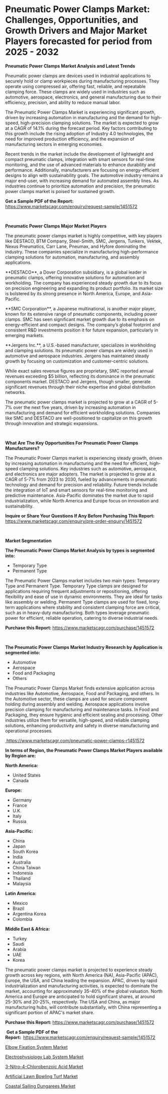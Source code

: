 <p><h1>Pneumatic Power Clamps Market: Challenges, Opportunities, and Growth Drivers and Major Market Players forecasted for period from 2025 - 2032</h1></p><p><strong>Pneumatic Power Clamps Market Analysis and Latest Trends</strong></p>
<p><p>Pneumatic power clamps are devices used in industrial applications to securely hold or clamp workpieces during manufacturing processes. They operate using compressed air, offering fast, reliable, and repeatable clamping force. These clamps are widely used in industries such as automotive, aerospace, electronics, and general manufacturing due to their efficiency, precision, and ability to reduce manual labor.</p><p>The Pneumatic Power Clamps Market is experiencing significant growth, driven by increasing automation in manufacturing and the demand for high-speed, high-precision clamping solutions. The market is expected to grow at a CAGR of 14.1% during the forecast period. Key factors contributing to this growth include the rising adoption of Industry 4.0 technologies, the need for improved production efficiency, and the expansion of manufacturing sectors in emerging economies.</p><p>Recent trends in the market include the development of lightweight and compact pneumatic clamps, integration with smart sensors for real-time monitoring, and the use of advanced materials to enhance durability and performance. Additionally, manufacturers are focusing on energy-efficient designs to align with sustainability goals. The automotive industry remains a major end-user, with increasing demand for automated assembly lines. As industries continue to prioritize automation and precision, the pneumatic power clamps market is poised for sustained growth.</p></p>
<p><strong>Get a Sample PDF of the Report:&nbsp;</strong> <a href="https://www.marketscagr.com/enquiry/request-sample/1451572?utm_campaign=2242&utm_medium=2&utm_source=Github&utm_content=ia&utm_term=26012025&utm_id=pneumatic-power-clamps">https://www.marketscagr.com/enquiry/request-sample/1451572</a></p>
<p>&nbsp;</p>
<p><strong>Pneumatic Power Clamps Major Market Players</strong></p>
<p><p>The pneumatic power clamps market is highly competitive, with key players like DESTACO, BTM Company, Steel-Smith, SMC, Jergens, Tunkers, Vektek, Nexus Pneumatics, Carr Lane, Pneumax, and Hyfore dominating the industry. These companies specialize in manufacturing high-performance clamping solutions for automation, manufacturing, and assembly applications.</p><p>**DESTACO**, a Dover Corporation subsidiary, is a global leader in pneumatic clamps, offering innovative solutions for automation and workholding. The company has experienced steady growth due to its focus on precision engineering and expanding its product portfolio. Its market size is bolstered by its strong presence in North America, Europe, and Asia-Pacific.</p><p>**SMC Corporation**, a Japanese multinational, is another major player, known for its extensive range of pneumatic components, including power clamps. SMC has seen significant market growth due to its emphasis on energy-efficient and compact designs. The company’s global footprint and consistent R&D investments position it for future expansion, particularly in emerging markets.</p><p>**Jergens Inc.**, a U.S.-based manufacturer, specializes in workholding and clamping solutions. Its pneumatic power clamps are widely used in automotive and aerospace industries. Jergens has maintained steady growth by focusing on customization and customer-centric solutions.</p><p>While exact sales revenue figures are proprietary, SMC reported annual revenues exceeding $5 billion, reflecting its dominance in the pneumatic components market. DESTACO and Jergens, though smaller, generate significant revenues through their niche expertise and global distribution networks.</p><p>The pneumatic power clamps market is projected to grow at a CAGR of 5-7% over the next five years, driven by increasing automation in manufacturing and demand for efficient workholding solutions. Companies like SMC and DESTACO are well-positioned to capitalize on this growth through innovation and strategic expansions.</p></p>
<p>&nbsp;</p>
<p><strong>What Are The Key Opportunities For Pneumatic Power Clamps Manufacturers?</strong></p>
<p><p>The Pneumatic Power Clamps market is experiencing steady growth, driven by increasing automation in manufacturing and the need for efficient, high-speed clamping solutions. Key industries such as automotive, aerospace, and electronics are major adopters. The market is projected to grow at a CAGR of 5-7% from 2023 to 2030, fueled by advancements in pneumatic technology and demand for precision and reliability. Future trends include the integration of IoT and smart sensors for real-time monitoring and predictive maintenance. Asia-Pacific dominates the market due to rapid industrialization, while North America and Europe focus on innovation and sustainability.</p></p>
<p><strong>Inquire or Share Your Questions If Any Before Purchasing This Report:</strong> <a href="https://www.marketscagr.com/enquiry/pre-order-enquiry/1451572?utm_campaign=2242&utm_medium=2&utm_source=Github&utm_content=ia&utm_term=26012025&utm_id=pneumatic-power-clamps">https://www.marketscagr.com/enquiry/pre-order-enquiry/1451572</a></p>
<p>&nbsp;</p>
<p><strong>Market Segmentation</strong></p>
<p><strong>The Pneumatic Power Clamps Market Analysis by types is segmented into:</strong></p>
<p><ul><li>Temporary Type</li><li>Permanent Type</li></ul></p>
<p><p>The Pneumatic Power Clamps market includes two main types: Temporary Type and Permanent Type. Temporary Type clamps are designed for applications requiring frequent adjustments or repositioning, offering flexibility and ease of use in dynamic environments. They are ideal for tasks like assembly or welding. Permanent Type clamps are used for fixed, long-term applications where stability and consistent clamping force are critical, such as in heavy-duty manufacturing. Both types leverage pneumatic power for efficient, reliable operation, catering to diverse industrial needs.</p></p>
<p><strong>Purchase this Report:&nbsp;</strong><a href="https://www.marketscagr.com/purchase/1451572?utm_campaign=2242&utm_medium=2&utm_source=Github&utm_content=ia&utm_term=26012025&utm_id=pneumatic-power-clamps">https://www.marketscagr.com/purchase/1451572</a></p>
<p>&nbsp;</p>
<p><strong>The Pneumatic Power Clamps Market Industry Research by Application is segmented into:</strong></p>
<p><ul><li>Automotive</li><li>Aerospace</li><li>Food and Packaging</li><li>Others</li></ul></p>
<p><p>The Pneumatic Power Clamps Market finds extensive application across industries like Automotive, Aerospace, Food and Packaging, and others. In the Automotive sector, these clamps are used for secure component holding during assembly and welding. Aerospace applications involve precision clamping for manufacturing and maintenance tasks. In Food and Packaging, they ensure hygienic and efficient sealing and processing. Other industries utilize them for versatile, high-speed, and reliable clamping solutions, enhancing productivity and safety in diverse manufacturing and operational processes.</p></p>
<p><a href="https://www.marketscagr.com/pneumatic-power-clamps-r1451572?utm_campaign=2242&utm_medium=2&utm_source=Github&utm_content=ia&utm_term=26012025&utm_id=pneumatic-power-clamps">&nbsp;https://www.marketscagr.com/pneumatic-power-clamps-r1451572</a></p>
<p><strong>In terms of Region, the Pneumatic Power Clamps Market Players available by Region are:</strong></p>
<p>
    <p> <strong> North America: </strong>
        <ul>
            <li>United States</li>
            <li>Canada</li>
        </ul>
        </p> 
    <p> <strong> Europe: </strong>
        <ul>
            <li>Germany</li>
            <li>France</li>
            <li>U.K.</li>
            <li>Italy</li>
            <li>Russia</li>
        </ul>
        </p> 
    <p> <strong> Asia-Pacific: </strong>
        <ul>
            <li>China</li>
            <li>Japan</li>
            <li>South Korea</li>
            <li>India</li>
            <li>Australia</li>
            <li>China Taiwan</li>
            <li>Indonesia</li>
            <li>Thailand</li>
            <li>Malaysia</li>
        </ul>
        </p> 
    <p> <strong> Latin America: </strong>
        <ul>
            <li>Mexico</li>
            <li>Brazil</li>
            <li>Argentina Korea</li>
            <li>Colombia</li>
        </ul>
        </p> 
    <p> <strong> Middle East & Africa: </strong>
        <ul>
            <li>Turkey</li>
            <li>Saudi</li>
            <li>Arabia</li>
            <li>UAE</li>
            <li>Korea</li>
        </ul>
    </p>
    </p>
<p><p>The pneumatic power clamps market is projected to experience steady growth across key regions, with North America (NA), Asia-Pacific (APAC), Europe, the USA, and China leading the expansion. APAC, driven by rapid industrialization and manufacturing activities, is expected to dominate the market, accounting for approximately 35-40% of the global valuation. North America and Europe are anticipated to hold significant shares, at around 25-30% and 20-25%, respectively. The USA and China, as major manufacturing hubs, will contribute substantially, with China representing a significant portion of APAC's market share.</p></p>
<p><strong>Purchase this Report: </strong><a href="https://www.marketscagr.com/purchase/1451572?utm_campaign=2242&utm_medium=2&utm_source=Github&utm_content=ia&utm_term=26012025&utm_id=pneumatic-power-clamps">https://www.marketscagr.com/purchase/1451572</a></p>
<p>&nbsp;<strong>Get a Sample PDF of the Report:&nbsp;&nbsp;</strong><a href="https://www.marketscagr.com/enquiry/request-sample/1451572?utm_campaign=2242&utm_medium=2&utm_source=Github&utm_content=ia&utm_term=26012025&utm_id=pneumatic-power-clamps">https://www.marketscagr.com/enquiry/request-sample/1451572</a></p>
<p><strong></strong></p>
<p><p><a href="https://www.linkedin.com/pulse/positive-growth-trajectory-elbow-fixation-system-market-a8auc?utm_campaign=2242&utm_medium=2&utm_source=Github&utm_content=ia&utm_term=26012025&utm_id=pneumatic-power-clamps">Elbow Fixation System Market</a></p><p><a href="https://www.linkedin.com/pulse/understanding-electrophysiology-lab-system-market-comprehensive-67xac?utm_campaign=2242&utm_medium=2&utm_source=Github&utm_content=ia&utm_term=26012025&utm_id=pneumatic-power-clamps">Electrophysiology Lab System Market</a></p><p><a href="https://www.linkedin.com/pulse/detailed-report-3-nitro-4-chlorobenzoic-acid-market-types-applications-ic8of?utm_campaign=2242&utm_medium=2&utm_source=Github&utm_content=ia&utm_term=26012025&utm_id=pneumatic-power-clamps">3-Nitro-4-Chlorobenzoic Acid Market</a></p><p><a href="https://www.linkedin.com/pulse/artificial-lawn-bowling-turf-market-analysis-report-comprehensive-rnyzc?utm_campaign=2242&utm_medium=2&utm_source=Github&utm_content=ia&utm_term=26012025&utm_id=pneumatic-power-clamps">Artificial Lawn Bowling Turf Market</a></p><p><a href="https://www.linkedin.com/pulse/evaluating-profitability-coastal-sailing-dungarees-market-report-oqimf?utm_campaign=2242&utm_medium=2&utm_source=Github&utm_content=ia&utm_term=26012025&utm_id=pneumatic-power-clamps">Coastal Sailing Dungarees Market</a></p></p>